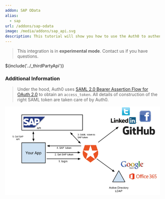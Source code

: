 ```yaml
---
addon: SAP OData
alias:
  - sap
url: /addons/sap-odata  
image: /media/addons/sap_api.svg
description: This tutorial will show you how to use the Auth0 to authenticate and authorize your SAP OData services.
---
```

> This integration is in __experimental mode__. Contact us if you have questions.

${include('../_thirdPartyApi')}

### Additional Information

> Under the hood, Auth0 uses [SAML 2.0 Bearer Assertion Flow for OAuth 2.0](http://help.sap.com/saphelp_nw74/helpdata/en/12/41087770d9441682e3e02958997846/content.htm) to obtain an `access_token`. All details of construction of the right SAML token are taken care of by Auth0.

![](/media/articles/server-apis/sap-data-flow.png)
